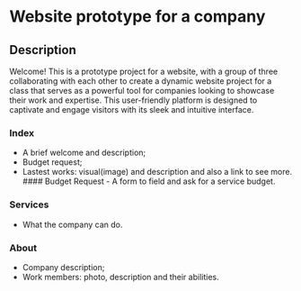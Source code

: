 # Website prototype for a company

## Description
Welcome! This is a prototype project for a website, with a group of three collaborating with each other to create a dynamic website project for a class that serves as a powerful tool for companies looking to showcase their work and expertise. 
This user-friendly platform is designed to captivate and engage visitors with its sleek and intuitive interface.

### Index 
- A brief welcome and description;
- Budget request;
- Lastest works: visual(image) and description and also a link to see more.
            #### Budget Request
                - A form to field and ask for a service budget.

### Services
- What the company can do.

### About
- Company description;
- Work members: photo, description and their abilities.

